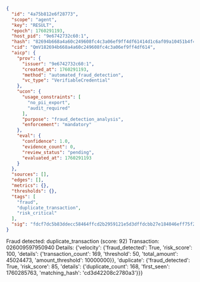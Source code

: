 ```json
{
  "id": "4a75b812e6f28773",
  "scope": "agent",
  "key": "RESULT",
  "epoch": 1760291193,
  "host_pid": "9e6742732c60:1",
  "hash": "82694b668a4a60c249608fc4c3a06ef9ff4df61414d1c6af09a10451b4f409db",
  "cid": "QmV182694b668a4a60c249608fc4c3a06ef9ff4df614",
  "aicp": {
    "prov": {
      "issuer": "9e6742732c60:1",
      "created_at": 1760291193,
      "method": "automated_fraud_detection",
      "vc_type": "VerifiableCredential"
    },
    "ucon": {
      "usage_constraints": [
        "no_pii_export",
        "audit_required"
      ],
      "purpose": "fraud_detection_analysis",
      "enforcement": "mandatory"
    },
    "eval": {
      "confidence": 1.0,
      "evidence_count": 0,
      "review_status": "pending",
      "evaluated_at": 1760291193
    }
  },
  "sources": [],
  "edges": [],
  "metrics": {},
  "thresholds": {},
  "tags": [
    "fraud",
    "duplicate_transaction",
    "risk_critical"
  ],
  "sig": "fdcf7dc5b83ddecc58464ffcd2b2959121e5d3dffdcbb27e184046eff75f2ec8"
}
```

Fraud detected: duplicate_transaction (score: 92)
Transaction: 026009597950940
Details: {'velocity': {'fraud_detected': True, 'risk_score': 100, 'details': {'transaction_count': 169, 'threshold': 50, 'total_amount': 45024473, 'amount_threshold': 10000000}}, 'duplicate': {'fraud_detected': True, 'risk_score': 85, 'details': {'duplicate_count': 168, 'first_seen': 1760285763, 'matching_hash': 'cd3d42208c2780a3'}}}